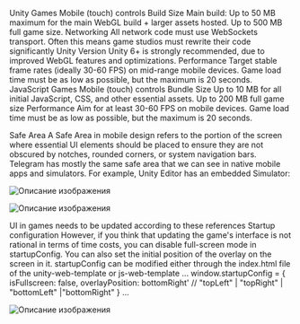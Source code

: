 Unity Games
Mobile (touch) controls
Build Size
Main build: Up to 50 MB maximum for the main WebGL build + larger assets hosted.
Up to 500 MB full game size. 
Networking
All network code must use WebSockets transport.
Often this means game studios must rewrite their code significantly
Unity Version
Unity 6+ is strongly recommended, due to improved WebGL features and optimizations.
Performance
Target stable frame rates (ideally 30-60 FPS) on mid-range mobile devices.
Game load time must be as low as possible, but the maximum is 20 seconds.
JavaScript Games
Mobile (touch) controls
Bundle Size
Up to 10 MB for all initial JavaScript, CSS, and other essential assets.
Up to 200 MB full game size
Performance 
Aim for at least 30-60 FPS on mobile devices.
Game load time must be as low as possible, but the maximum is 20 seconds.

Safe Area
A Safe Area in mobile design refers to the portion of the screen where essential UI elements should be placed to ensure they are not obscured by notches, rounded corners, or system navigation bars. 
Telegram has mostly the same safe area that we can see in native mobile apps and simulators. For example, Unity Editor has an embedded Simulator:

![Описание изображения](requirments/img/1.png)

![Описание изображения](requirments/img/2.png)

UI in games needs to be updated according to these references
Startup configuration
However, if you think that updating the game's interface is not rational in terms of time costs, you can disable full-screen mode in startupConfig.
You can also set the initial position of the overlay on the screen in it.
startupConfig can be modified either through the index.html file of the unity-web-template or js-web-template
...
window.startupConfig = {
 isFullscreen: false,
 overlayPosition: bottomRight' // "topLeft" | "topRight" | "bottomLeft" |"bottomRight"
}
...

![Описание изображения](requirments/img/3.png)